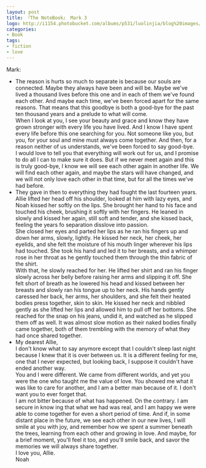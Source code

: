 ```yaml
---
layout: post
title: 『The NoteBook』 Mark 3
logo: http://i1154.photobucket.com/albums/p531/luolinjia/blog%20images/1217_zpsfbf55d8a.jpg
categories:
- Book
tags:
- fiction
- love
---
```


Mark:  

- The reason is hurts so much to separate is because our souls are connected. Maybe they always have been and will be. Maybe we've lived a thousand lives before this one and in each of them we've found each other. And maybe each time, we've been forced apart for the same reasons. That means that this goodbye is both a good-bye for the past ten thousand years and a prelude to what will come.  
When I look at you, I see your beauty and grace and know they have grown stronger with every life you have lived. And I know I have spent every life before this one searching for you. Not someone like you, but you, for your soul and mine must always come together. And then, for a reason neither of us understands, we've been forced to say good-bye.  
I would love to tell you that everything will work out for us, and I promise to do all I can to make sure it does. But if we never meet again and this is truly good-bye, I know we will see each other again in another life. We will find each other again, and maybe the stars will have changed, and we will not only love each other in that time, but for all the times we've had before.
- They gave in then to everything they had fought the last fourteen years. Allie lifted her head off his shoulder, looked at him with lazy eyes, and Noah kissed her softly on the lips. She brought her hand to his face and touched his cheek, brushing it softly with her fingers. He leaned in slowly and kissed her again, still soft and tender, and she kissed back, feeling the years fo separation disslove into passion.  
She closed her eyes and parted her lips as he ran his fingers up and down her arms, slowly, lightly. He kissed her neck, her cheek, her eyelids, and she felt the moisture of his mouth linger wherever his lips had touched. She took his hand and led it to her breasts, and a whimper rose in her throat as he gently touched them through the thin fabric of the shirt.  
With that, he slowly reached for her. He lifted her shirt and ran his finger slowly across her belly before raising her arms and slipping it off. She felt short of breath as he lowered his head and kissed between her breasts and slowly ran his tongue up to her neck. His hands gently caressed her back, her arms, her shoulders, and she felt their heated bodies press together, skin to skin. He kissed her neck and nibbled gently as she lifted her lips and allowed him to pull off her bottoms. She reached for the snap on his jeans, undid it, and watched as he slipped them off as well. It was almost slow motion as their naked bodies finally came together, both of them trembling with the memory of what they had once shared together.
- My dearest Allie,  
I don't know what to say anymore except that I couldn't sleep last night because I knew that it is over between us. It is a different feeling for me, one that I never expected, but looking back, I suppose it couldn't have ended another way.  
You and I were different. We came from different worlds, and yet you were the one who taught me the value of love. You showed me what it was like to care for another, and I am a better man because of it. I don't want you to ever forget that.  
I am not bitter because of what has happened. On the contrary. I am secure in know ing that what we had was real, and I am happy we were able to come together for even a short period of time. And if, in some distant place in the future, we see each other in our new lives, I will smile at you with joy, and remember how we spent a summer beneath the trees, learning from each other and growing in love. And maybe, for a brief moment, you'll feel it too, and you'll smile back, and savor the memories we will always share together.  
I love you, Allie.  
Noah
